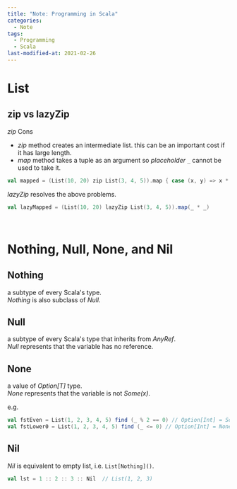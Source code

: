 ```yaml
---
title: "Note: Programming in Scala"
categories:
  - Note
tags:
  - Programming
  - Scala
last-modified-at: 2021-02-26
---
```


# List

## zip vs lazyZip

*zip* Cons  
- *zip* method creates an intermediate list. this can be an important cost if it has large length.  
- *map* method takes a tuple as an argument so *placeholder* `_` cannot be used to take it.  

```scala
val mapped = (List(10, 20) zip List(3, 4, 5)).map { case (x, y) => x * y }
```

*lazyZip* resolves the above problems.  

```scala
val lazyMapped = (List(10, 20) lazyZip List(3, 4, 5)).map(_ * _)
```

<br>

# Nothing, Null, None, and Nil

## Nothing

a subtype of every Scala's type.  
*Nothing* is also subclass of *Null*.  

## Null

a subtype of every Scala's type that inherits from *AnyRef*.  
*Null* represents that the variable has no reference.  

## None

a value of *Option[T]* type.  
*None* represents that the variable is not *Some(x)*.  

e.g.  

```scala
val fstEven = List(1, 2, 3, 4, 5) find (_ % 2 == 0) // Option[Int] = Some(2)
val fstLower0 = List(1, 2, 3, 4, 5) find (_ <= 0) // Option[Int] = None
```

## Nil

*Nil* is equivalent to empty list, i.e. `List[Nothing]()`.  

```scala
val lst = 1 :: 2 :: 3 :: Nil  // List(1, 2, 3)
```
